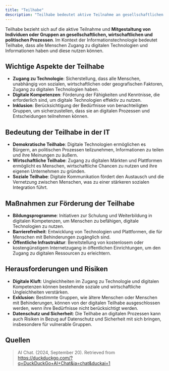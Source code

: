```yaml
---
title: "Teilhabe"
description: "Teilhabe bedeutet aktive Teilnahme an gesellschaftlichen Prozessen durch Zugang zu digitalen Technologien. In der IT fördert sie demokratische, wirtschaftliche und soziale Integration. Maßnahmen umfassen Bildungsprogramme und barrierefreie Technologien."
---
```


Teilhabe bezieht sich auf die aktive Teilnahme und **Mitgestaltung von Individuen oder Gruppen an gesellschaftlichen, wirtschaftlichen und politischen Prozessen**. Im Kontext der Informationstechnologie bedeutet Teilhabe, dass alle Menschen Zugang zu digitalen Technologien und Informationen haben und diese nutzen können.

## Wichtige Aspekte der Teilhabe
- **Zugang zu Technologie**: Sicherstellung, dass alle Menschen, unabhängig von sozialen, wirtschaftlichen oder geografischen Faktoren, Zugang zu digitalen Technologien haben.
- **Digitale Kompetenzen**: Förderung der Fähigkeiten und Kenntnisse, die erforderlich sind, um digitale Technologien effektiv zu nutzen.
- **Inklusion**: Berücksichtigung der Bedürfnisse von benachteiligten Gruppen, um sicherzustellen, dass sie an digitalen Prozessen und Entscheidungen teilnehmen können.

## Bedeutung der Teilhabe in der IT
- **Demokratische Teilhabe**: Digitale Technologien ermöglichen es Bürgern, an politischen Prozessen teilzunehmen, Informationen zu teilen und ihre Meinungen zu äußern.
- **Wirtschaftliche Teilhabe**: Zugang zu digitalen Märkten und Plattformen ermöglicht es Menschen, wirtschaftliche Chancen zu nutzen und ihre eigenen Unternehmen zu gründen.
- **Soziale Teilhabe**: Digitale Kommunikation fördert den Austausch und die Vernetzung zwischen Menschen, was zu einer stärkeren sozialen Integration führt.

## Maßnahmen zur Förderung der Teilhabe
- **Bildungsprogramme**: Initiativen zur Schulung und Weiterbildung in digitalen Kompetenzen, um Menschen zu befähigen, digitale Technologien zu nutzen.
- **Barrierefreiheit**: Entwicklung von Technologien und Plattformen, die für Menschen mit Behinderungen zugänglich sind.
- **Öffentliche Infrastruktur**: Bereitstellung von kostenlosem oder kostengünstigem Internetzugang in öffentlichen Einrichtungen, um den Zugang zu digitalen Ressourcen zu erleichtern.

## Herausforderungen und Risiken
- **Digitale Kluft**: Ungleichheiten im Zugang zu Technologie und digitalen Kompetenzen können bestehende soziale und wirtschaftliche Ungleichheiten verstärken.
- **Exklusion**: Bestimmte Gruppen, wie ältere Menschen oder Menschen mit Behinderungen, können von der digitalen Teilhabe ausgeschlossen werden, wenn ihre Bedürfnisse nicht berücksichtigt werden.
- **Datenschutz und Sicherheit**: Die Teilhabe an digitalen Prozessen kann auch Risiken in Bezug auf Datenschutz und Sicherheit mit sich bringen, insbesondere für vulnerable Gruppen.

## Quellen
> AI Chat. (2024, September 20). Retrieved from https://duckduckgo.com/?q=DuckDuckGo+AI+Chat&ia=chat&duckai=1